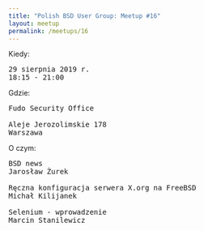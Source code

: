 ```yaml
---
title: "Polish BSD User Group: Meetup #16"
layout: meetup
permalink: /meetups/16
---
```

Kiedy:
<pre>
29 sierpnia 2019 r.
18:15 - 21:00
</pre>
Gdzie:
<pre>
Fudo Security Office

Aleje Jerozolimskie 178
Warszawa
</pre>
O czym:
<pre style="white-space: pre-wrap;">
BSD news
Jarosław Żurek

Ręczna konfiguracja serwera X.org na FreeBSD
Michał Kilijanek

Selenium - wprowadzenie
Marcin Stanilewicz
</pre>
